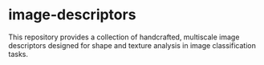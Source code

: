 # image-descriptors
This repository provides a collection of handcrafted, multiscale image descriptors designed for shape and texture analysis in image classification tasks.
